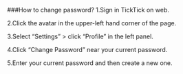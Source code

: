 ###How to change password?
1.Sign in TickTick on web.

2.Click the avatar in the upper-left hand corner of the page.

3.Select “Settings” > click “Profile” in the left panel.

4.Click “Change Password” near your current password.

5.Enter your current password and then create a new one.
